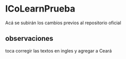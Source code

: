 # ICoLearnPrueba
Acá se subirán los cambios previos al repositorio oficial


observaciones
---
toca corregir las textos en ingles y agregar a Ceará